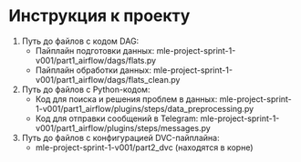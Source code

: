 # Инструкция к проекту
1. Путь до файлов с кодом DAG:
   - Пайплайн подготовки данных: mle-project-sprint-1-v001/part1_airflow/dags/flats.py
   - Пайплайн обработки данных: mle-project-sprint-1-v001/part1_airflow/dags/flats_clean.py
2. Путь до файлов с Python-кодом:
   - Код для поиска и решения проблем в данных: mle-project-sprint-1-v001/part1_airflow/plugins/steps/data_preprocessing.py
   - Код для отправки сообщений в Telegram: mle-project-sprint-1-v001/part1_airflow/plugins/steps/messages.py
3. Путь до файлов с конфигурацией DVC-пайплайна:
   - mle-project-sprint-1-v001/part2_dvc (находятся в корне)
